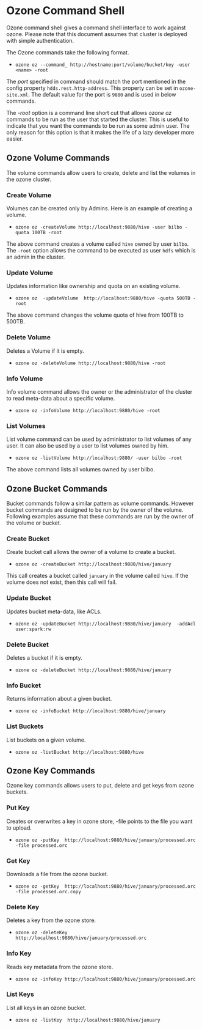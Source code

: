 <!---
  Licensed under the Apache License, Version 2.0 (the "License");
  you may not use this file except in compliance with the License.
  You may obtain a copy of the License at

   http://www.apache.org/licenses/LICENSE-2.0

  Unless required by applicable law or agreed to in writing, software
  distributed under the License is distributed on an "AS IS" BASIS,
  WITHOUT WARRANTIES OR CONDITIONS OF ANY KIND, either express or implied.
  See the License for the specific language governing permissions and
  limitations under the License. See accompanying LICENSE file.
-->

Ozone Command Shell
===================

Ozone command shell gives a command shell interface to work against ozone.
Please note that this  document assumes that cluster is deployed
with simple authentication.

The Ozone commands take the following format.

* `ozone oz --command_ http://hostname:port/volume/bucket/key -user
<name> -root`

The *port* specified in command should match the port mentioned in the config
property `hdds.rest.http-address`. This property can be set in `ozone-site.xml`.
The default value for the port is `9880` and is used in below commands.

The *-root* option is a command line short cut that allows *ozone oz*
commands to be run as the user that started the cluster. This is useful to
indicate that you want the commands to be run as some admin user. The only
reason for this option is that it makes the life of a lazy developer more
easier.

Ozone Volume Commands
--------------------

The volume commands allow users to create, delete and list the volumes in the
ozone cluster.

### Create Volume

Volumes can be created only by Admins. Here is an example of creating a volume.

* `ozone oz -createVolume http://localhost:9880/hive -user bilbo -quota
100TB -root`

The above command creates a volume called `hive` owned by user `bilbo`. The
`-root` option allows the command to be executed as user `hdfs` which is an
admin in the cluster.

### Update Volume

Updates information like ownership and quota on an existing volume.

* `ozone oz  -updateVolume  http://localhost:9880/hive -quota 500TB -root`

The above command changes the volume quota of hive from 100TB to 500TB.

### Delete Volume
Deletes a Volume if it is empty.

* `ozone oz -deleteVolume http://localhost:9880/hive -root`


### Info Volume
Info volume command allows the owner or the administrator of the cluster to read meta-data about a specific volume.

* `ozone oz -infoVolume http://localhost:9880/hive -root`

### List Volumes

List volume command can be used by administrator to list volumes of any user. It can also be used by a user to list volumes owned by him.

* `ozone oz -listVolume http://localhost:9880/ -user bilbo -root`

The above command lists all volumes owned by user bilbo.

Ozone Bucket Commands
--------------------

Bucket commands follow a similar pattern as volume commands. However bucket commands are designed to be run by the owner of the volume.
Following examples assume that these commands are run by the owner of the volume or bucket.


### Create Bucket

Create bucket call allows the owner of a volume to create a bucket.

* `ozone oz -createBucket http://localhost:9880/hive/january`

This call creates a bucket called `january` in the volume called `hive`. If
the volume does not exist, then this call will fail.


### Update Bucket
Updates bucket meta-data, like ACLs.

* `ozone oz -updateBucket http://localhost:9880/hive/january  -addAcl
user:spark:rw`

### Delete Bucket
Deletes a bucket if it is empty.

* `ozone oz -deleteBucket http://localhost:9880/hive/january`

### Info Bucket
Returns information about a given bucket.

* `ozone oz -infoBucket http://localhost:9880/hive/january`

### List Buckets
List buckets on a given volume.

* `ozone oz -listBucket http://localhost:9880/hive`

Ozone Key Commands
------------------

Ozone key commands allows users to put, delete and get keys from ozone buckets.

### Put Key
Creates or overwrites a key in ozone store, -file points to the file you want
to upload.

* `ozone oz -putKey  http://localhost:9880/hive/january/processed.orc  -file
processed.orc`

### Get Key
Downloads a file from the ozone bucket.

* `ozone oz -getKey  http://localhost:9880/hive/january/processed.orc  -file
  processed.orc.copy`

### Delete Key
Deletes a key  from the ozone store.

* `ozone oz -deleteKey http://localhost:9880/hive/january/processed.orc`

### Info Key
Reads  key metadata from the ozone store.

* `ozone oz -infoKey http://localhost:9880/hive/january/processed.orc`

### List Keys
List all keys in an ozone bucket.

* `ozone oz -listKey  http://localhost:9880/hive/january`
